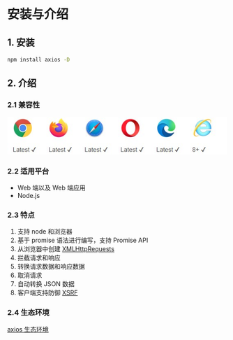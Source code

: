 # 安装与介绍

## 1. 安装

```bash
npm install axios -D
```

## 2. 介绍

### 2.1 兼容性

![浏览器支持](./img/browser-support.jpg)

### 2.2 适用平台

- Web 端以及 Web 端应用
- Node.js

### 2.3 特点

1. 支持 node 和浏览器
2. 基于 promise 语法进行编写，支持 Promise API
3. 从浏览器中创建 [XMLHttpRequests](https://developer.mozilla.org/en-US/docs/Web/API/XMLHttpRequest)
4. 拦截请求和响应
5. 转换请求数据和响应数据
6. 取消请求
7. 自动转换 JSON 数据
8. 客户端支持防御 [XSRF](http://en.wikipedia.org/wiki/Cross-site_request_forgery)

### 2.4 生态环境

[axios 生态环境](https://github.com/axios/axios/blob/master/ECOSYSTEM.md)
